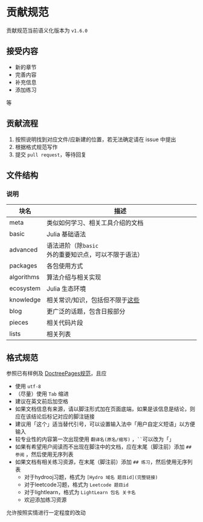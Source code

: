 # 贡献规范
贡献规范当前语义化版本为 `v1.6.0`

## 接受内容
* 新的章节
* 完善内容
* 补充信息
* 添加练习

等

## 贡献流程
1. 按照说明找到对应文件/应新建的位置，若无法确定请在 issue 中提出
2. 根据格式规范写作
3. 提交 `pull request`，等待回复

## 文件结构
### 说明
| 块名 | 描述 |
| --- | --- |
| meta | 类似如何学习、相关工具介绍的文档 |
| basic | Julia 基础语法 |
| advanced | 语法进阶（除`basic`外的重要知识点，可以不限于语法） |
| packages | 各包使用方式 |
| algorithms | 算法介绍与相关实现 |
| ecosystem | Julia 生态环境 |
| knowledge | 相关常识/知识，包括但不限于[这些](https://discourse.juliacn.com/t/topic/4203) |
| blog | 更广泛的话题，包含日报部分 |
| pieces | 相关代码片段 |
| lists | 相关列表 |

## 格式规范
参照已有样例及 [DoctreePages规范](https://github.com/JuliaRoadmap/DoctreePages.jl)，且应
* 使用 `utf-8`
* （尽量）使用 `Tab` 缩进
* 建议在英文前后加空格
* 如果文档信息有来源，请以脚注形式加在页面底端，如果是该信息是结论，则应在该结论后标记对应的脚注链接
* 建议用「这个」适当替代引号，可以设置输入法中「用户自定义短语」以方便输入
* 较专业性的内容第一次出现使用 `翻译名(原名/缩写)` ，``` `` ```可以改为「」
* 如果有希望用户阅读而不出现在脚注中的文档，应在末尾（脚注前）添加 `## 参阅` ，然后使用无序列表
* 如果文档有相关练习资源，在末尾（脚注前）添加 `## 练习`，然后使用无序列表
	* 对于hydrooj习题，格式为 `[Hydro 域名 题目id](完整链接)`
	* 对于leetcode习题，格式为 `Leetcode 题目id`
	* 对于lightlearn，格式为 `LightLearn 包名 关卡名`
	* 欢迎添加练习资源

允许按照实情进行一定程度的改动
